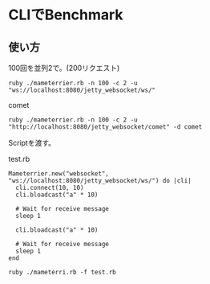 # CLIでBenchmark

## 使い方

100回を並列2で。(200リクエスト)

```
ruby ./mameterrier.rb -n 100 -c 2 -u "ws://localhost:8080/jetty_websocket/ws/"
```

comet

```
ruby ./mameterrier.rb -n 100 -c 2 -u "http://localhost:8080/jetty_websocket/comet" -d comet
```

Scriptを渡す。

test.rb
```
Mameterrier.new("websocket", "ws://localhost:8080/jetty_websocket/ws/") do |cli|
  cli.connect(10, 10)
  cli.bloadcast("a" * 10)

  # Wait for receive message
  sleep 1
  
  cli.bloadcast("a" * 10)
  
  # Wait for receive message
  sleep 1
end
```

```
ruby ./mameterri.rb -f test.rb
```
